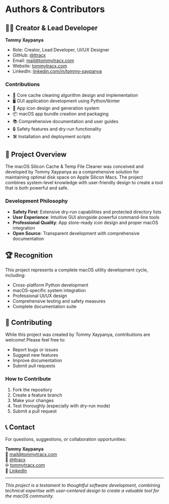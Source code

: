 # Authors & Contributors

## 👨‍💻 Creator & Lead Developer

**Tommy Xaypanya**  
- Role: Creator, Lead Developer, UI/UX Designer
- GitHub: [@ttracx](https://github.com/ttracx)
- Email: mail@tommytracx.com
- Website: [tommytracx.com](https://tommytracx.com)
- LinkedIn: [linkedin.com/in/tommy-xaypanya](https://linkedin.com/in/tommy-xaypanya)

### Contributions
- 🧹 Core cache cleaning algorithm design and implementation
- 🖥️ GUI application development using Python/tkinter
- 🎨 App icon design and generation system
- 📦 macOS app bundle creation and packaging
- 📚 Comprehensive documentation and user guides
- 🔒 Safety features and dry-run functionality
- 🛠️ Installation and deployment scripts

## 🎯 Project Overview

The macOS Silicon Cache & Temp File Cleaner was conceived and developed by Tommy Xaypanya as a comprehensive solution for maintaining optimal disk space on Apple Silicon Macs. The project combines system-level knowledge with user-friendly design to create a tool that is both powerful and safe.

### Development Philosophy
- **Safety First**: Extensive dry-run capabilities and protected directory lists
- **User Experience**: Intuitive GUI alongside powerful command-line tools
- **Professional Quality**: App store-ready icon design and proper macOS integration
- **Open Source**: Transparent development with comprehensive documentation

## 🏆 Recognition

This project represents a complete macOS utility development cycle, including:
- Cross-platform Python development
- macOS-specific system integration
- Professional UI/UX design
- Comprehensive testing and safety measures
- Complete documentation suite

## 🤝 Contributing

While this project was created by Tommy Xaypanya, contributions are welcome! Please feel free to:
- Report bugs or issues
- Suggest new features
- Improve documentation
- Submit pull requests

### How to Contribute
1. Fork the repository
2. Create a feature branch
3. Make your changes
4. Test thoroughly (especially with dry-run mode)
5. Submit a pull request

## 📞 Contact

For questions, suggestions, or collaboration opportunities:

**Tommy Xaypanya**  
📧 mail@tommytracx.com  
🐙 [@ttracx](https://github.com/ttracx)  
🌐 [tommytracx.com](https://tommytracx.com)  
💼 [LinkedIn](https://linkedin.com/in/tommy-xaypanya)

---

*This project is a testament to thoughtful software development, combining technical expertise with user-centered design to create a valuable tool for the macOS community.*